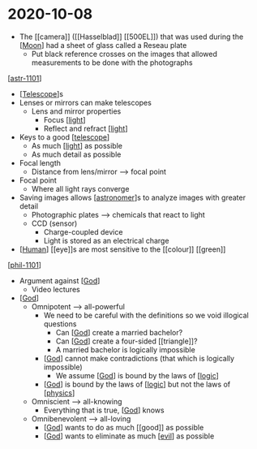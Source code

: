 # 2020-10-08

- The [[camera]] ([[Hasselblad]] [[500EL]]) that was used during the [[Moon]] had a sheet of glass called a Reseau plate
  - Put black reference crosses on the images that allowed measurements to be done with the photographs

[[astr-1101]]

- [[Telescope]]s
- Lenses or mirrors can make telescopes
  - Lens and mirror properties
    - Focus [[light]]
    - Reflect and refract [[light]]
- Keys to a good [[telescope]]
  - As much [[light]] as possible
  - As much detail as possible
- Focal length
  - Distance from lens/mirror --> focal point
- Focal point
  - Where all light rays converge
- Saving images allows [[astronomer]]s to analyze images with greater detail
  - Photographic plates --> chemicals that react to light
  - CCD (sensor)
    - Charge-coupled device
    - Light is stored as an electrical charge
- [[Human]] [[eye]]s are most sensitive to the [[colour]] [[green]]

[[phil-1101]]

- Argument against [[God]]
  - Video lectures
- [[God]]
  - Omnipotent --> all-powerful
    - We need to be careful with the definitions so we void illogical questions
      - Can [[God]] create a married bachelor?
      - Can [[God]] create a four-sided [[triangle]]?
      - A married bachelor is logically impossible
    - [[God]] cannot make contradictions (that which is logically impossible)
      - We assume [[God]] is bound by the laws of [[logic]]
    - [[God]] is bound by the laws of [[logic]] but not the laws of [[physics]]
  - Omniscient --> all-knowing
    - Everything that is true, [[God]] knows
  - Omnibenevolent --> all-loving
    - [[God]] wants to do as much [[good]] as possible
    - [[God]] wants to eliminate as much [[evil]] as possible

[//begin]: # "Autogenerated link references for markdown compatibility"
[Moon]: moon "Moon"
[astr-1101]: astr-1101 "ASTR 1101 - Intro to the Solar System"
[telescope]: telescope "Telescope"
[light]: light "Light"
[astronomer]: astronomer "Astronomer"
[Human]: human "Human"
[phil-1101]: phil-1101 "PHIL 1101 - Intro to Philosophy: Knowledge and Reality"
[God]: god "God"
[logic]: logic "Logic"
[physics]: physics "Physics"
[evil]: evil "Evil"
[//end]: # "Autogenerated link references"